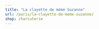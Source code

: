 ```yaml
---
title: "La clayette de mémé Suzanne"
url: /paris/la-clayette-de-meme-suzanne/
shop: charcuterie
---
```

